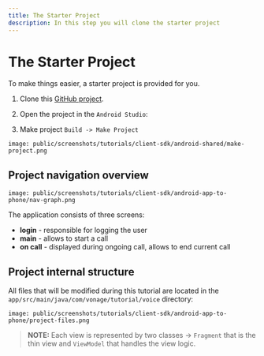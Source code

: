 ```yaml
---
title: The Starter Project
description: In this step you will clone the starter project
---
```


# The Starter Project

To make things easier, a starter project is provided for you.

1. Clone this [GitHub project](https://github.com/nexmo-community/client-sdk-android-tutorial-voice-app-to-phone).

2. Open the project in the `Android Studio`:

3. Make project `Build -> Make Project`
   
```screenshot
image: public/screenshots/tutorials/client-sdk/android-shared/make-project.png
```

## Project navigation overview

```screenshot
image: public/screenshots/tutorials/client-sdk/android-app-to-phone/nav-graph.png
```

The application consists of three screens: 

- **login** - responsible for logging the user
- **main** - allows to start a call
- **on call** - displayed during ongoing call, allows to end current call

## Project internal structure

All files that will be modified during this tutorial are located in the `app/src/main/java/com/vonage/tutorial/voice` directory:

```screenshot
image: public/screenshots/tutorials/client-sdk/android-app-to-phone/project-files.png
```

> **NOTE:** Each view is represented by two classes -> `Fragment` that is the thin view and `ViewModel` that handles the view logic.